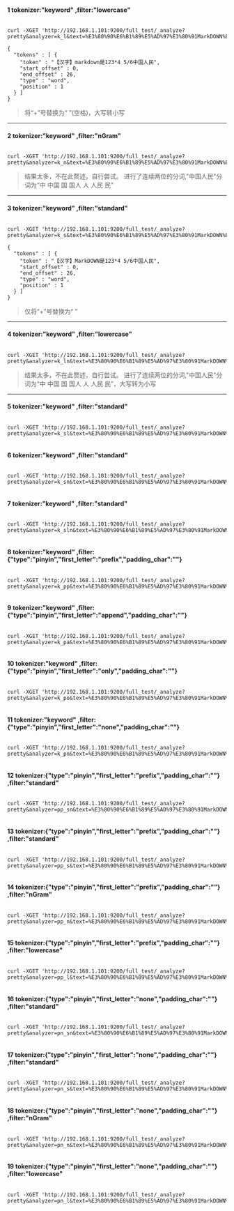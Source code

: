 #### 1	tokenizer:"keyword"	,filter:"lowercase"
```

curl -XGET 'http://192.168.1.101:9200/full_test/_analyze?pretty&analyzer=k_l&text=%E3%80%90%E6%B1%89%E5%AD%97%E3%80%91MarkDOWN%E6%98%AF123*4+5/6%E4%B8%AD%E5%9B%BD%E4%BA%BA%E6%B0%91'

```
```
{
  "tokens" : [ {
    "token" : "【汉字】markdown是123*4 5/6中国人民",
    "start_offset" : 0,
    "end_offset" : 26,
    "type" : "word",
    "position" : 1
  } ]
}

```
> 将“+”号替换为“ ”(空格)，大写转小写

***

#### 2	tokenizer:"keyword"	,filter:"nGram"
```

curl -XGET 'http://192.168.1.101:9200/full_test/_analyze?pretty&analyzer=k_n&text=%E3%80%90%E6%B1%89%E5%AD%97%E3%80%91MarkDOWN%E6%98%AF123*4+5/6%E4%B8%AD%E5%9B%BD%E4%BA%BA%E6%B0%91'

```
> 结果太多，不在此赘述，自行尝试。
> 进行了连续两位的分词,"中国人民"分词为“中 中国 国 国人 人 人民 民”

***

#### 3	tokenizer:"keyword"	,filter:"standard"
```

curl -XGET 'http://192.168.1.101:9200/full_test/_analyze?pretty&analyzer=k_s&text=%E3%80%90%E6%B1%89%E5%AD%97%E3%80%91MarkDOWN%E6%98%AF123*4+5/6%E4%B8%AD%E5%9B%BD%E4%BA%BA%E6%B0%91'

```
```
{
  "tokens" : [ {
    "token" : "【汉字】MarkDOWN是123*4 5/6中国人民",
    "start_offset" : 0,
    "end_offset" : 26,
    "type" : "word",
    "position" : 1
  } ]
}
```
> 仅将“+”号替换为“ ”

***

#### 4	tokenizer:"keyword"	,filter:"lowercase"
```

curl -XGET 'http://192.168.1.101:9200/full_test/_analyze?pretty&analyzer=k_ln&text=%E3%80%90%E6%B1%89%E5%AD%97%E3%80%91MarkDOWN%E6%98%AF123*4+5/6%E4%B8%AD%E5%9B%BD%E4%BA%BA%E6%B0%91'

```
> 结果太多，不在此赘述，自行尝试。
> 进行了连续两位的分词,"中国人民"分词为“中 中国 国 国人 人 人民 民”，大写转为小写

***

#### 5	tokenizer:"keyword"	,filter:"standard"
```

curl -XGET 'http://192.168.1.101:9200/full_test/_analyze?pretty&analyzer=k_sl&text=%E3%80%90%E6%B1%89%E5%AD%97%E3%80%91MarkDOWN%E6%98%AF123*4+5/6%E4%B8%AD%E5%9B%BD%E4%BA%BA%E6%B0%91'

```
```

```
#### 6	tokenizer:"keyword"	,filter:"standard"
```

curl -XGET 'http://192.168.1.101:9200/full_test/_analyze?pretty&analyzer=k_sn&text=%E3%80%90%E6%B1%89%E5%AD%97%E3%80%91MarkDOWN%E6%98%AF123*4+5/6%E4%B8%AD%E5%9B%BD%E4%BA%BA%E6%B0%91'

```
```

```
#### 7	tokenizer:"keyword"	,filter:"standard"
```

curl -XGET 'http://192.168.1.101:9200/full_test/_analyze?pretty&analyzer=k_sln&text=%E3%80%90%E6%B1%89%E5%AD%97%E3%80%91MarkDOWN%E6%98%AF123*4+5/6%E4%B8%AD%E5%9B%BD%E4%BA%BA%E6%B0%91'

```
```

```
#### 8	tokenizer:"keyword"	,filter:{"type":"pinyin","first_letter":"prefix","padding_char":""}
```

curl -XGET 'http://192.168.1.101:9200/full_test/_analyze?pretty&analyzer=k_pp&text=%E3%80%90%E6%B1%89%E5%AD%97%E3%80%91MarkDOWN%E6%98%AF123*4+5/6%E4%B8%AD%E5%9B%BD%E4%BA%BA%E6%B0%91'

```
```

```
#### 9	tokenizer:"keyword"	,filter:{"type":"pinyin","first_letter":"append","padding_char":""}
```

curl -XGET 'http://192.168.1.101:9200/full_test/_analyze?pretty&analyzer=k_pa&text=%E3%80%90%E6%B1%89%E5%AD%97%E3%80%91MarkDOWN%E6%98%AF123*4+5/6%E4%B8%AD%E5%9B%BD%E4%BA%BA%E6%B0%91'

```
```

```
#### 10	tokenizer:"keyword"	,filter:{"type":"pinyin","first_letter":"only","padding_char":""}
```

curl -XGET 'http://192.168.1.101:9200/full_test/_analyze?pretty&analyzer=k_po&text=%E3%80%90%E6%B1%89%E5%AD%97%E3%80%91MarkDOWN%E6%98%AF123*4+5/6%E4%B8%AD%E5%9B%BD%E4%BA%BA%E6%B0%91'

```
```

```
#### 11	tokenizer:"keyword"	,filter:{"type":"pinyin","first_letter":"none","padding_char":""}
```

curl -XGET 'http://192.168.1.101:9200/full_test/_analyze?pretty&analyzer=k_pn&text=%E3%80%90%E6%B1%89%E5%AD%97%E3%80%91MarkDOWN%E6%98%AF123*4+5/6%E4%B8%AD%E5%9B%BD%E4%BA%BA%E6%B0%91'

```
```

```
#### 12	tokenizer:{"type":"pinyin","first_letter":"prefix","padding_char":""}	,filter:"standard"
```

curl -XGET 'http://192.168.1.101:9200/full_test/_analyze?pretty&analyzer=pp_sn&text=%E3%80%90%E6%B1%89%E5%AD%97%E3%80%91MarkDOWN%E6%98%AF123*4+5/6%E4%B8%AD%E5%9B%BD%E4%BA%BA%E6%B0%91'

```
```

```
#### 13	tokenizer:{"type":"pinyin","first_letter":"prefix","padding_char":""}	,filter:"standard"
```

curl -XGET 'http://192.168.1.101:9200/full_test/_analyze?pretty&analyzer=pp_s&text=%E3%80%90%E6%B1%89%E5%AD%97%E3%80%91MarkDOWN%E6%98%AF123*4+5/6%E4%B8%AD%E5%9B%BD%E4%BA%BA%E6%B0%91'

```
```

```
#### 14	tokenizer:{"type":"pinyin","first_letter":"prefix","padding_char":""}	,filter:"nGram"
```

curl -XGET 'http://192.168.1.101:9200/full_test/_analyze?pretty&analyzer=pp_n&text=%E3%80%90%E6%B1%89%E5%AD%97%E3%80%91MarkDOWN%E6%98%AF123*4+5/6%E4%B8%AD%E5%9B%BD%E4%BA%BA%E6%B0%91'

```
```

```
#### 15	tokenizer:{"type":"pinyin","first_letter":"prefix","padding_char":""}	,filter:"lowercase"
```

curl -XGET 'http://192.168.1.101:9200/full_test/_analyze?pretty&analyzer=pp_l&text=%E3%80%90%E6%B1%89%E5%AD%97%E3%80%91MarkDOWN%E6%98%AF123*4+5/6%E4%B8%AD%E5%9B%BD%E4%BA%BA%E6%B0%91'

```
```

```
#### 16	tokenizer:{"type":"pinyin","first_letter":"none","padding_char":""}	,filter:"standard"
```

curl -XGET 'http://192.168.1.101:9200/full_test/_analyze?pretty&analyzer=pn_sn&text=%E3%80%90%E6%B1%89%E5%AD%97%E3%80%91MarkDOWN%E6%98%AF123*4+5/6%E4%B8%AD%E5%9B%BD%E4%BA%BA%E6%B0%91'

```
```

```
#### 17	tokenizer:{"type":"pinyin","first_letter":"none","padding_char":""}	,filter:"standard"
```

curl -XGET 'http://192.168.1.101:9200/full_test/_analyze?pretty&analyzer=pn_s&text=%E3%80%90%E6%B1%89%E5%AD%97%E3%80%91MarkDOWN%E6%98%AF123*4+5/6%E4%B8%AD%E5%9B%BD%E4%BA%BA%E6%B0%91'

```
```

```
#### 18	tokenizer:{"type":"pinyin","first_letter":"none","padding_char":""}	,filter:"nGram"
```

curl -XGET 'http://192.168.1.101:9200/full_test/_analyze?pretty&analyzer=pn_n&text=%E3%80%90%E6%B1%89%E5%AD%97%E3%80%91MarkDOWN%E6%98%AF123*4+5/6%E4%B8%AD%E5%9B%BD%E4%BA%BA%E6%B0%91'

```
```

```
#### 19	tokenizer:{"type":"pinyin","first_letter":"none","padding_char":""}	,filter:"lowercase"
```

curl -XGET 'http://192.168.1.101:9200/full_test/_analyze?pretty&analyzer=pn_l&text=%E3%80%90%E6%B1%89%E5%AD%97%E3%80%91MarkDOWN%E6%98%AF123*4+5/6%E4%B8%AD%E5%9B%BD%E4%BA%BA%E6%B0%91'

```
```

```
